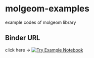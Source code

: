 # molgeom-examples
example codes of molgeom library

## Binder URL
click here → [![Try Example Notebook](https://mybinder.org/badge_logo.svg)](https://mybinder.org/v2/gh/sio-salt/molgeom-examples/HEAD)

